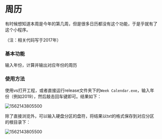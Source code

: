 # 周历

有时候想知道本周是今年的第几周，但是很多日历都没有这个功能，于是乎就有了这个小程序。  

（注：相关代码写于2017年）

### 基本功能

输入年份，计算并输出对应年份的周历

### 使用方法

使用vs打开工程，或者直接运行release文件夹下的`Week Calendar.exe`，输入年份（例如2019），然后敲击回车键即可。结果如下：

![1562143805500](https://github.com/Apollo4634/Universal-Function-Library/tree/master/apps/Week%20Calendar/images/20190703165315.bmp)

除了直接浏览外，可以输入硬盘分区的盘符，将结果以txt的格式保存到对应分区的根目录下：

![1562143805500](https://github.com/Apollo4634/Universal-Function-Library/tree/master/apps/Week%20Calendar/images/20190703165523.bmp)

